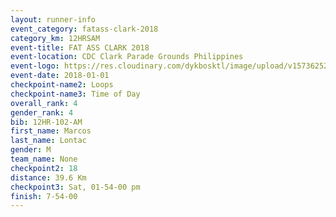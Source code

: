 ```yaml
---
layout: runner-info 
event_category: fatass-clark-2018 
category_km: 12HRSAM 
event-title: FAT ASS CLARK 2018 
event-location: CDC Clark Parade Grounds Philippines 
event-logo: https://res.cloudinary.com/dykbosktl/image/upload/v1573625290/Logo/Logo_wa5xi5.png 
event-date: 2018-01-01 
checkpoint-name2: Loops 
checkpoint-name3: Time of Day
overall_rank: 4
gender_rank: 4
bib: 12HR-102-AM
first_name: Marcos
last_name: Lontac
gender: M
team_name: None
checkpoint2: 18
distance: 39.6 Km
checkpoint3: Sat, 01-54-00 pm
finish: 7-54-00
---
```

